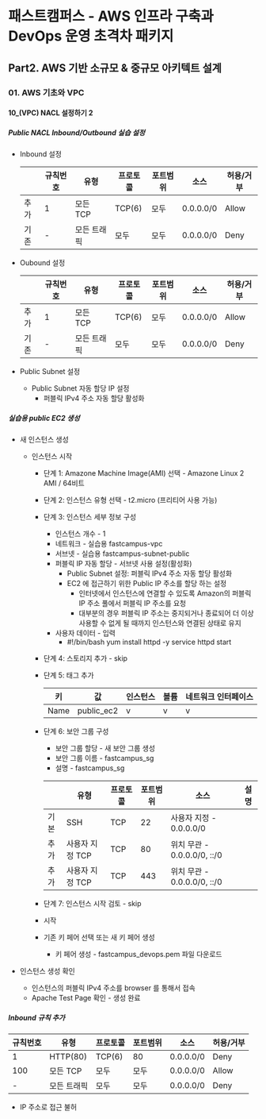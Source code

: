 # 패스트캠퍼스 - AWS 인프라 구축과 DevOps 운영 초격차 패키지

## Part2. AWS 기반 소규모 & 중규모 아키텍트 설계

### 01. AWS 기초와 VPC

#### 10_(VPC) NACL 설정하기 2



##### Public NACL Inbound/Outbound 실습 설정

* Inbound 설정

  |      | 규칙번호 | 유형        | 프로토콜 | 포트범위 | 소스      | 허용/거부 |
  | ---- | -------- | ----------- | -------- | -------- | --------- | --------- |
  | 추가 | 1        | 모든 TCP    | TCP(6)   | 모두     | 0.0.0.0/0 | Allow     |
  | 기존 | -        | 모든 트래픽 | 모두     | 모두     | 0.0.0.0/0 | Deny      |

* Oubound 설정

  |      | 규칙번호 | 유형        | 프로토콜 | 포트범위 | 소스      | 허용/거부 |
  | ---- | -------- | ----------- | -------- | -------- | --------- | --------- |
  | 추가 | 1        | 모든 TCP    | TCP(6)   | 모두     | 0.0.0.0/0 | Allow     |
  | 기존 | -        | 모든 트래픽 | 모두     | 모두     | 0.0.0.0/0 | Deny      |

* Public Subnet 설정

  * Public Subnet 자동 할당 IP 설정
    * 퍼블릭 IPv4 주소 자동 할당 활성화



#####  실습용 public EC2 생성

* 새 인스턴스 생성

  * 인스턴스 시작

    * 단계 1: Amazone Machine Image(AMI) 선택 - Amazone Linux 2 AMI / 64비트

    * 단계 2: 인스턴스 유형 선택 - t2.micro (프리티어 사용 가능)

    * 단계 3: 인스턴스 세부 정보 구성

      * 인스턴스 개수 - 1
      * 네트워크 - 실습용 fastcampus-vpc
      * 서브넷 - 실습용 fastcampus-subnet-public
      * 퍼블릭 IP 자동 할당 - 서브넷 사용 설정(활성화)
        * Public Subnet 설정: 퍼블릭 IPv4 주소 자동 할당 활성화
        * EC2 에 접근하기 위한 Public IP 주소를 할당 하는 설정
          * 인터넷에서 인스턴스에 연결할 수 있도록 Amazon의 퍼블릭 IP 주소 풀에서 퍼블릭 IP 주소를 요청
          * 대부분의 경우 퍼블릭 IP 주소는 중지되거나 종료되어 더 이상 사용할 수 없게 될 때까지 인스턴스와 연결된 상태로 유지
      * 사용자 데이터 - 입력
        * #!/bin/bash
          yum install httpd -y
          service httpd start

    * 단계 4: 스토리지 추가 - skip

    * 단계 5: 태그 추가

      | 키   | 값         | 인스턴스 | 볼륨 | 네트워크 인터페이스 |
      | ---- | ---------- | -------- | ---- | ------------------- |
      | Name | public_ec2 | v        | v    | v                   |

    * 단계 6: 보안 그룹 구성

      * 보안 그룹 할당 - 새 보안 그룹 생성
      * 보안 그룹 이름 - fastcampus_sg
      * 설명 - fastcampus_sg

      |      | 유형            | 프로토콜 | 포트범위 | 소스                        | 설명 |
      | ---- | --------------- | -------- | -------- | --------------------------- | ---- |
      | 기본 | SSH             | TCP      | 22       | 사용자 지정 - 0.0.0.0/0     |      |
      | 추가 | 사용자 지정 TCP | TCP      | 80       | 위치 무관 - 0.0.0.0/0, ::/0 |      |
      | 추가 | 사용자 지정 TCP | TCP      | 443      | 위치 무관 - 0.0.0.0/0, ::/0 |      |

    * 단계 7: 인스턴스 시작 검토 - skip

    * 시작

    * 기존 키 페어 선택 또는 새 키 페어 생성

      * 키 페어 생성 - fastcampus_devops.pem 파일 다운로드

* 인스턴스 생성 확인
  * 인스턴스의 퍼블릭 IPv4 주소를 browser 를 통해서 접속
  * Apache Test Page 확인 - 생성 완료





##### Inbound 규칙 추가

| 규칙번호 | 유형        | 프로토콜 | 포트범위 | 소스      | 허용/거부 |
| -------- | ----------- | -------- | -------- | --------- | --------- |
| 1        | HTTP(80)    | TCP(6)   | 80       | 0.0.0.0/0 | Deny      |
| 100      | 모든 TCP    | 모두     | 모두     | 0.0.0.0/0 | Allow     |
| -        | 모든 트래픽 | 모두     | 모두     | 0.0.0.0/0 | Deny      |

* IP 주소로 접근 불허